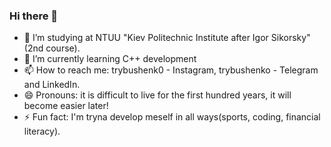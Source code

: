 ### Hi there 👋


- 🔭 I’m studying at NTUU "Kiev Politechnic Institute after Igor Sikorsky"(2nd course).
- 🌱 I’m currently learning C++ development
- 📫 How to reach me: trybushenk0 - Instagram, trybushenko - Telegram and LinkedIn. 
- 😄 Pronouns: it is difficult to live for the first hundred years, it will become easier later!
- ⚡ Fun fact:  I'm tryna develop meself in all ways(sports, coding, financial literacy).
